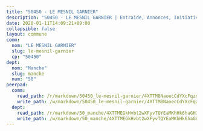 ```yaml
---
title: "50450 - LE MESNIL GARNIER"
description: "50450 - LE MESNIL GARNIER | Entraide, Annonces, Initiatives"
date: 2020-01-11T14:09:21+09:00
collapsible: false
layout: commune
comm:
  nom: "LE MESNIL GARNIER"
  slug: le-mesnil-garnier
  cp: "50450"
dept:
  nom: "Manche"
  slug: manche
  num: "50"
peerpad:
  comm:
    read_path: /r/markdown/50450_le-mesnil-garnier/4XTTM8NaoecCdYXcFqznA2wZ35i9rBJu1rS1euBXu8JT94d2K
    write_path: /w/markdown/50450_le-mesnil-garnier/4XTTM8NaoecCdYXcFqznA2wZ35i9rBJu1rS1euBXu8JT94d2K-K3TgUQ6xffHS3XwwWR1VunCDik8Z117NjeWeVbUv4j3MLbZftYcNv2YK458uRxDdw4TrpUouUJnH63D3Merfi3q3HSxuXBZGpYRhPfuKiyxuJuJatH2HgfDekdHT4RJfyLV2mGPD
  dept:
    read_path: /r/markdown/50_manche/4XTTMEGkHvbt2wXFyvTQYEaMKhHk6haGH1SzsRNevKgBDTuXr
    write_path: /w/markdown/50_manche/4XTTMEGkHvbt2wXFyvTQYEaMKhHk6haGH1SzsRNevKgBDTuXr-K3TgUSx1rwmRRLqHcTLLdo4dVfTRKvf94KKagmUFPevWSp2f9nuc6fJF25TtLArzK8teuQ5TvuAMqW38N2MYgT18hBoXtjmKX9WuSn2vkujmSJPp3gF4gsuMmfEM8Th4Ap94heFE
---
```


